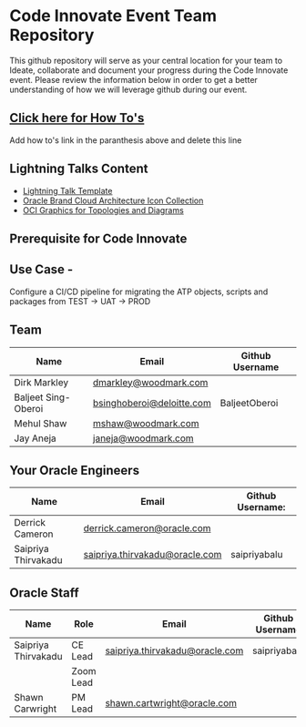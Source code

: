 # Code Innovate Event Team Repository

This github repository will serve as your central location for your team to Ideate, collaborate and document your progress during the Code Innovate event. Please review the information below in order to get a better understanding of how we will leverage github during our event.  

## [Click here for How To's](howtosEdit.md)
Add how to's link in the paranthesis above and delete this line

## Lightning Talks Content
- [Lightning Talk Template](lightning_talk_template.pptx)
- [Oracle Brand Cloud Architecture Icon Collection](Oracle_Brand_Cloud_Architecture_Icon_Collection.pptx)
- [OCI Graphics for Topologies and Diagrams](https://docs.oracle.com/en-us/iaas/Content/General/Reference/graphicsfordiagrams.htm)

## Prerequisite for Code Innovate 

## Use Case - 
Configure a CI/CD pipeline for migrating the ATP objects, scripts and packages from TEST -> UAT -> PROD

## Team 
| Name | Email |Github Username |
|--- |--- |--- |
|Dirk Markley | dmarkley@woodmark.com||
|Baljeet Sing-Oberoi | bsinghoberoi@deloitte.com | BaljeetOberoi|
|Mehul Shaw | mshaw@woodmark.com||
|Jay Aneja | janeja@woodmark.com ||

## Your Oracle Engineers
| Name 	     | Email	                |Github Username: |
|--- |--- |--- |
|Derrick Cameron|derrick.cameron@oracle.com||
|Saipriya Thirvakadu|saipriya.thirvakadu@oracle.com|saipriyabalu|

## Oracle Staff
| Name | Role | Email| Github Username |
|---	 |---	  |---   |---   |
|Saipriya Thirvakadu|CE Lead|saipriya.thirvakadu@oracle.com|saipriyabalu|
||Zoom Lead|||
|Shawn Carwright|PM Lead|shawn.cartwright@oracle.com||
